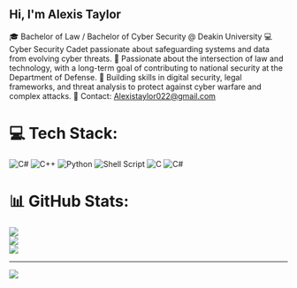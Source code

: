 ## Hi, I'm Alexis Taylor

🎓 Bachelor of Law / Bachelor of Cyber Security @ Deakin University
💻 Cyber Security Cadet passionate about safeguarding systems and data from evolving cyber threats.
🔐 Passionate about the intersection of law and technology, with a long-term goal of contributing to national security at the Department of Defense.
🎯 Building skills in digital security, legal frameworks, and threat analysis to protect against cyber warfare and complex attacks.
📧 Contact: Alexistaylor022@gmail.com

# 💻 Tech Stack:
![C#](https://img.shields.io/badge/c%23-%23239120.svg?style=for-the-badge&logo=csharp&logoColor=white) ![C++](https://img.shields.io/badge/c++-%2300599C.svg?style=for-the-badge&logo=c%2B%2B&logoColor=white) ![Python](https://img.shields.io/badge/python-3670A0?style=for-the-badge&logo=python&logoColor=ffdd54) ![Shell Script](https://img.shields.io/badge/shell_script-%23121011.svg?style=for-the-badge&logo=gnu-bash&logoColor=white) ![C](https://img.shields.io/badge/c-%2300599C.svg?style=for-the-badge&logo=c&logoColor=white) ![C#](https://img.shields.io/badge/c%23-%23239120.svg?style=for-the-badge&logo=csharp&logoColor=white)
# 📊 GitHub Stats:
![](https://github-readme-stats.vercel.app/api?username=alexistaylor022&theme=dark&hide_border=false&include_all_commits=true&count_private=true)<br/>
![](https://github-readme-streak-stats.herokuapp.com/?user=alexistaylor022&theme=dark&hide_border=false)<br/>
![](https://github-readme-stats.vercel.app/api/top-langs/?username=alexistaylor022&theme=dark&hide_border=false&include_all_commits=true&count_private=true&layout=compact)

---
[![](https://visitcount.itsvg.in/api?id=alexistaylor022&icon=0&color=0)](https://visitcount.itsvg.in)

<!-- Proudly created with GPRM ( https://gprm.itsvg.in ) -->


